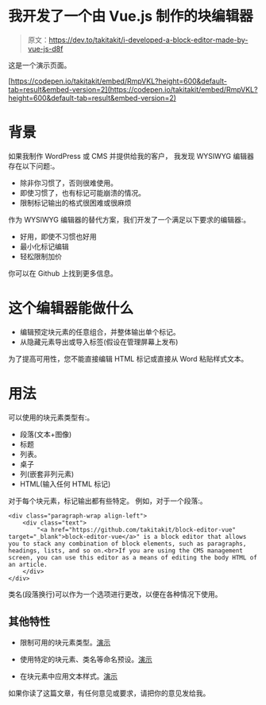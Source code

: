 # 我开发了一个由 Vue.js 制作的块编辑器

> 原文：<https://dev.to/takitakit/i-developed-a-block-editor-made-by-vue-js-d8f>

这是一个演示页面。

[https://codepen.io/takitakit/embed/RmpVKL?height=600&default-tab=result&embed-version=2](https://codepen.io/takitakit/embed/RmpVKL?height=600&default-tab=result&embed-version=2)

# 背景

如果我制作 WordPress 或 CMS 并提供给我的客户，
我发现 WYSIWYG 编辑器存在以下问题:。

*   除非你习惯了，否则很难使用。
*   即使习惯了，也有标记可能崩溃的情况。
*   限制标记输出的格式很困难或很麻烦

作为 WYSIWYG 编辑器的替代方案，我们开发了一个满足以下要求的编辑器:。

*   好用，即使不习惯也好用
*   最小化标记编辑
*   轻松限制加价

你可以在 Github 上找到更多信息。

# 这个编辑器能做什么

*   编辑预定块元素的任意组合，并整体输出单个标记。
*   从隐藏元素导出或导入标签(假设在管理屏幕上发布)

为了提高可用性，您不能直接编辑 HTML 标记或直接从 Word 粘贴样式文本。

# 用法

可以使用的块元素类型有:。

*   段落(文本+图像)
*   标题
*   列表。
*   桌子
*   列(嵌套非列元素)
*   HTML(输入任何 HTML 标记)

对于每个块元素，标记输出都有些特定。
例如，对于一个段落:。

```
<div class="paragraph-wrap align-left">
    <div class="text">
        "<a href="https://github.com/takitakit/block-editor-vue" target="_blank">block-editor-vue</a>" is a block editor that allows you to stack any combination of block elements, such as paragraphs, headings, lists, and so on.<br>If you are using the CMS management screen, you can use this editor as a means of editing the body HTML of an article.
    </div>
</div> 
```

类名(段落换行)可以作为一个选项进行更改，以便在各种情况下使用。

## 其他特性

*   限制可用的块元素类型。[演示](https://codepen.io/takitakit/pen/XwpeEj/)

*   使用特定的块元素、类名等命名预设。[演示](https://codepen.io/takitakit/pen/arNwGv/)

*   在块元素中应用文本样式。[演示](https://codepen.io/takitakit/pen/OYWzmg/)

如果你读了这篇文章，有任何意见或要求，请把你的意见发给我。